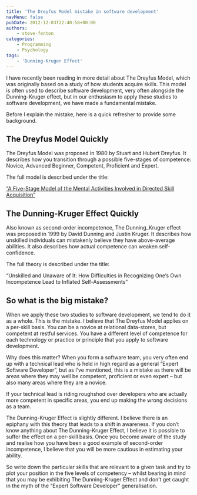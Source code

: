 ```yaml
---
title: 'The Dreyfus Model mistake in software development'
navMenu: false
pubDate: 2012-12-03T22:40:58+00:00
authors:
    - steve-fenton
categories:
    - Programming
    - Psychology
tags:
    - 'Dunning-Kruger Effect'
---
```


I have recently been reading in more detail about The Dreyfus Model, which was originally based on a study of how students acquire skills. This model is often used to describe software development, very often alongside the Dunning-Kruger effect, but in our enthusiasm to apply these studies to software development, we have made a fundamental mistake.

Before I explain the mistake, here is a quick refresher to provide some background.

## The Dreyfus Model Quickly

The Dreyfus Model was proposed in 1980 by Stuart and Hubert Dreyfus. It describes how you transition through a possible five-stages of competence: Novice, Advanced Beginner, Competent, Proficient and Expert.

The full model is described under the title:

[“A Five-Stage Model of the Mental Activities Involved in Directed Skill Acquisition”](http://www.dtic.mil/cgi-bin/GetTRDoc?AD=ADA084551&Location=U2&doc=GetTRDoc.pdf)

## The Dunning-Kruger Effect Quickly

Also known as second-order incompetence, The Dunning\_Kruger effect was proposed in 1999 by David Dunning and Justin Kruger. It describes how unskilled individuals can mistakenly believe they have above-average abilities. It also describes how actual competence can weaken self-confidence.

The full theory is described under the title:

“Unskilled and Unaware of It: How Difficulties in Recognizing One’s Own Incompetence Lead to Inflated Self-Assessments”

## So what is the big mistake?

When we apply these two studies to software development, we tend to do it as a whole. This is the mistake. I believe that The Dreyfus Model applies on a per-skill basis. You can be a novice at relational data-stores, but competent at restful services. You have a different level of competence for each technology or practice or principle that you apply to software development.

Why does this matter? When you form a software team, you very often end up with a technical lead who is held in high regard as a general “Expert Software Developer”, but as I’ve mentioned, this is a mistake as there will be areas where they may well be competent, proficient or even expert – but also many areas where they are a novice.

If your technical lead is riding roughshod over developers who are actually more competent in specific areas, you end up making the wrong decisions as a team.

The Dunning-Kruger Effect is slightly different. I believe there is an epiphany with this theory that leads to a shift in awareness. If you don’t know anything about The Dunning-Kruger Effect, I believe it is possible to suffer the effect on a per-skill basis. Once you become aware of the study and realise how you have been a good example of second-order incompetence, I believe that you will be more cautious in estimating your ability.

So write down the particular skills that are relevant to a given task and try to plot your position in the five levels of competency – whilst bearing in mind that you may be exhibiting The Dunning-Kruger Effect and don’t get caught in the myth of the “Expert Software Developer” generalisation.